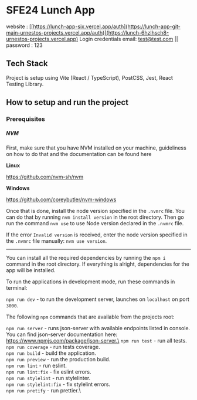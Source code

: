 # SFE24 Lunch App
website : [[https://lunch-app-six.vercel.app/auth](https://lunch-app-git-main-urnestos-projects.vercel.app/auth)](https://lunch-6hzlhsch8-urnestos-projects.vercel.app)
Login credentials email: test@test.com || password : 123
## Tech Stack

Project is setup using Vite (React / TypeScript), PostCSS, Jest, React Testing Library.

## How to setup and run the project

### Prerequisites

##### NVM

First, make sure that you have NVM installed on your machine, guideliness on how to do that and the documentation can be found here

**Linux**

https://github.com/nvm-sh/nvm

**Windows**

https://github.com/coreybutler/nvm-windows

Once that is done, install the node version specified in the `.nvmrc` file. You can do that by running `nvm install version` in the root directory. Then go run the command `nvm use` to use Node version declared in the `.nvmrc` file.

If the error `Invalid version` is received, enter the node version specified in the `.nvmrc` file manually: `nvm use version`.

---

You can install all the required dependencies by running the `npm i` command in the root directory. If everything is alright, dependencies for the app will be installed.

To run the applications in development mode, run these commands in terminal:

`npm run dev` - to run the development server, launches on `localhost` on port `3000`.

The following `npm` commands that are available from the projects root:

`npm run server` - runs json-server with available endpoints listed in console. You can find json-server documentation here: https://www.npmjs.com/package/json-server.\
`npm run test` - run all tests.\
`npm run coverage` - run tests coverage.\
`npm run build` - build the application.\
`npm run preview` - run the production build.\
`npm run lint` - run eslint.\
`npm run lint:fix` - fix eslint errors.\
`npm run stylelint` - run stylelinter.\
`npm run stylelint:fix` - fix stylelint errors.\
`npm run pretify` - run prettier.\
